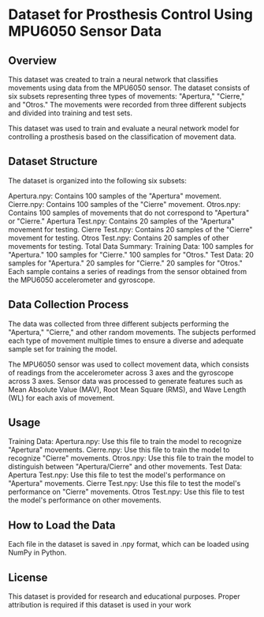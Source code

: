 # Dataset for Prosthesis Control Using MPU6050 Sensor Data
## Overview
This dataset was created to train a neural network that classifies movements using data from the MPU6050 sensor. The dataset consists of six subsets representing three types of movements: "Apertura," "Cierre," and "Otros." The movements were recorded from three different subjects and divided into training and test sets.

This dataset was used to train and evaluate a neural network model for controlling a prosthesis based on the classification of movement data.

## Dataset Structure
The dataset is organized into the following six subsets:

Apertura.npy: Contains 100 samples of the "Apertura" movement.
Cierre.npy: Contains 100 samples of the "Cierre" movement.
Otros.npy: Contains 100 samples of movements that do not correspond to "Apertura" or "Cierre."
Apertura Test.npy: Contains 20 samples of the "Apertura" movement for testing.
Cierre Test.npy: Contains 20 samples of the "Cierre" movement for testing.
Otros Test.npy: Contains 20 samples of other movements for testing.
Total Data Summary:
Training Data:
100 samples for "Apertura."
100 samples for "Cierre."
100 samples for "Otros."
Test Data:
20 samples for "Apertura."
20 samples for "Cierre."
20 samples for "Otros."
Each sample contains a series of readings from the sensor obtained from the MPU6050 accelerometer and gyroscope.

## Data Collection Process
The data was collected from three different subjects performing the "Apertura," "Cierre," and other random movements. The subjects performed each type of movement multiple times to ensure a diverse and adequate sample set for training the model.

The MPU6050 sensor was used to collect movement data, which consists of readings from the accelerometer across 3 axes and the gyroscope across 3 axes.
Sensor data was processed to generate features such as Mean Absolute Value (MAV), Root Mean Square (RMS), and Wave Length (WL) for each axis of movement.
## Usage
Training Data:
Apertura.npy: Use this file to train the model to recognize "Apertura" movements.
Cierre.npy: Use this file to train the model to recognize "Cierre" movements.
Otros.npy: Use this file to train the model to distinguish between "Apertura/Cierre" and other movements.
Test Data:
Apertura Test.npy: Use this file to test the model's performance on "Apertura" movements.
Cierre Test.npy: Use this file to test the model's performance on "Cierre" movements.
Otros Test.npy: Use this file to test the model's performance on other movements.
## How to Load the Data
Each file in the dataset is saved in .npy format, which can be loaded using NumPy in Python.

## License
This dataset is provided for research and educational purposes. Proper attribution is required if this dataset is used in your work

